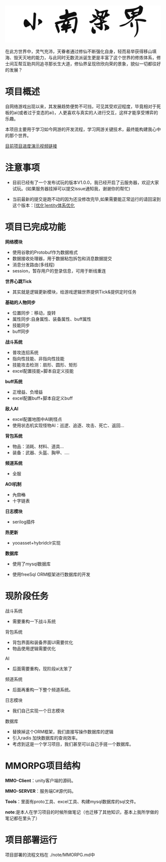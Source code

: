 

![image-removebg](README.assets/image-removebg.png) 

在此方世界中，灵气充沛，天眷者通过修仙不断强化自身，轻而易举获得移山填海、毁天灭地的能力，与此同时无数流派诞生更是丰富了这个世界的修炼体系，修士间互帮互助共同追寻那长生大道，修仙界呈现欣欣向荣的景象，貌似一切都往好的发展？



# 项目概述

自网络游戏出现以来，其发展趋势便势不可挡，可见其受欢迎程度，毕竟相对于死板的ai(或者过于变态的ai)，人更喜欢与真实的人进行交互，这样才能享受博弈的乐趣。

本项目主要用于学习如今网游的开发流程，学习网游关键技术，最终能构建我心中的那个世界。

[目前项目进度演示视频链接](https://www.bilibili.com/video/BV1Rw4m1m7vS/?spm_id_from=333.999.0.0&vd_source=ff929fb8407b30d15d4d258e14043130)



# 注意事项

- 目前已经有了一个发布试玩的版本V1.0.0，我已经开启了云服务器，欢迎大家试玩。(如果服务器挂掉可以提交issue通知我，谢谢你的帮忙)


- 当前最新的提交是跑不动的因为还没修改完毕,如果需要能正常运行的请回滚到这个版本：[[优化\]entity体系优化](https://github.com/lianglllll/MMORPG/commit/f6ffd16b4dfb8d5f54ca9adc12fae552add90e5e)

# 项目已完成功能

**网络模块**

- 使用谷歌的Protobuf作为数据格式
- 数据接收处理器，用于数据粘包拆包和消息数据提交
- 消息分发路由(多线程)
- session，暂存用户的登录信息，可用于断线重连

**世界心跳Tick**
- 其实就是逻辑更新模块，给游戏逻辑世界提供Tick&提供定时任务

**基础的人物同步**

- 位置同步：移动，旋转
- 属性同步:自身属性、装备属性、buff属性
- 技能同步
- buff同步

**战斗系统**

- 普攻连招系统
- 指向性技能、非指向性技能
- 技能攻击检测：扇形、圆形、矩形
- excel配置技能+脚本自定义技能

**buff系统**
- 正增益、负增益
- excel配置buff+脚本自定义buff

**敌人AI**
- excel配置地图中AI刷怪点
- 使用状态机实现怪物AI：巡逻、追逐、攻击、死亡、返回...

**背包系统**
- 物品：消耗、材料、道具...
- 装备：武器、头盔、胸甲、....

**频道系统**
- 全服

**AOI机制**

- ~~九宫格~~
- 十字链表

**日志模块**

- serilog插件

**热更新**

- yooasset+hybridclr实现

**数据库**

- 使用了mysql数据库

- 使用freeSql ORM框架进行数据库的开发

  





# 现阶段任务

战斗系统

- 需要重构一下战斗系统

背包系统

- 背包界面和装备界面UI需要优化
- 物品使用逻辑需要优化

AI

- 后面需要重构，现阶段ai太笨了

频道系统

- 后面再重构一下整个频道系统。

日志模块

- 我们自己实现一个日志模块

数据库

- 替换掉这个ORM框架，我们直接写操作数据库的逻辑
- 引入radis 加快数据库的查询效率。
- 考虑到这是一个学习项目，我们甚至可以自己手搓一个数据库。






# MMORPG项目结构

**MMO-Client**：unity客户端的源码。

**MMO-SERVER**：服务端C#源代码。

**Tools**：里面有proto工具、excel工具、构建mysql数据库的sql文件。

**note**:是本人在学习项目的时候所做笔记（也迁移了其他知识，基本上我所学做的笔记都在里头了）



# 项目部署运行

项目部署的流程文档在 ./note/MMORPG.md中







